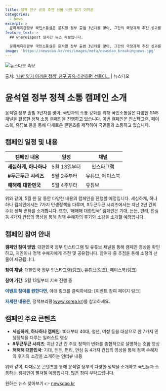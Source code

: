 ```yaml
---
title: 정책 친구 공유 추천 선물 나만 알기 아까운
categories:
  - News
excerpt: >
  문화체육관광부 국민소통실은 윤석열 정부 출범 3년차를 맞아, 그간의 국정과제 추진 성과를 국민과 공유하는 취…
feature_text: >
  ## whereispost 실시간 뉴스 속보입니다.

  문화체육관광부 국민소통실은 윤석열 정부 출범 3년차를 맞아, 그간의 국정과제 추진 성과를 국민과 공유하는 취…
image: 'https://newsdao.kr/res/images/meta/newsdao_breakingnews.jpg'
---
```


![뉴스다오 속보](https://newsdao.kr/res/images/meta/newsdao_breakingnews.jpg)

<p>출처: <a href="https://newsdao.kr/3775" rel="dofollow">‘나만 알기 아까운 정책’ 친구 공유·추천하면 선물이…</a> | 뉴스다오</p>

<h1><strong>윤석열 정부 정책 소통 캠페인 소개</strong></h1>

<p data-ke-size="size16">윤석열 정부 출범 3년차를 맞아, 국민과의 소통 강화를 위해 국민소통실은 다양한 SNS 채널을 활용한 정책 소통 캠페인을 진행하고 있습니다. 이번 캠페인은 인스타그램, 페이스북, 유튜브 등을 통해 다채로운 콘텐츠를 제작하여 국민들과 소통하고 있습니다.</p>

<h2 data-ke-size="size26"><strong>캠페인 일정 및 내용</strong></h2>

<table>
    <thead>
        <tr>
            <th>캠페인 내용</th>
            <th>일정</th>
            <th>채널</th>
        </tr>
    </thead>
    <tbody>
        <tr>
            <td style="text-align: center; height: 17px;"><strong>세심하게, 하나하나</strong></td>
            <td style="text-align: center; height: 17px;">5월 13일부터</td>
            <td style="text-align: center; height: 17px;">인스타그램</td>
        </tr>
        <tr>
            <td><strong>#두근두근 시리즈</strong></td>
            <td>5월 2주부터</td>
            <td>유튜브, 페이스북</td>
        </tr>
        <tr>
            <td><strong>해해해 대한민국</strong></td>
            <td>5월 4주부터</td>
            <td>유튜브</td>
        </tr>
    </tbody>
</table>

<p data-ke-size="size16">위와 같이, 5월 한 달 동안 다양한 내용의 캠페인을 진행할 예정입니다. 세심하게, 하나하나 캠페인에서는 7가지 민생정책을 다루며, #두근두근 시리즈에서는 지난 2년 간의 주요 정책 변화를 소개합니다. 또한, '해해해 대한민국' 캠페인은 기대, 든든, 편리, 안심 등 4가지 컨셉의 영상을 통해 정책 수혜자의 후기와 소감을 소개할 예정입니다.</p>

<h2 data-ke-size="size26"><strong>캠페인 참여 안내</strong></h2>

<p data-ke-size="size16"><strong>캠페인 참여 방법</strong>: 대한민국 정부 인스타그램 및 유튜브 채널을 통해 캠페인 영상을 확인하고, 지인이나 정책 수혜자에게 추천 및 공유합니다. 참여자 중 추첨을 통해 소정의 선물이 제공됩니다.</p>

<p data-ke-size="size16"><strong>참여 채널</strong>: 대한민국 정부 인스타그램(<a href="https://www.instagram.com/korea.ni" target="_blank" rel="noopener">링크</a>), 유튜브(<a href="https://www.youtube.com/@todaypolicy_korea" target="_blank" rel="noopener">링크</a>), 페이스북(<a href="링크" target="_blank" rel="noopener">링크</a>)</p>

<p data-ke-size="size16"><strong>참여 기간</strong>: 5월 13일부터 지속 진행 중</p>

<p data-ke-size="size16"><b><span style="color: #1a5490;">이벤트 참여를 원한다면</span></b>, 아래 링크를 클릭하세요: [이벤트 참여 페이지 링크]</p>

<p data-ke-size="size16"><b><span style="color: #1a5490;">자세한 내용은</span></b>, 정책브리핑(<a href="https://www.korea.kr" target="_blank" rel="noopener">www.korea.kr</a>)를 참고하세요.</p>

<h2 data-ke-size="size26"><strong>캠페인 주요 콘텐츠</strong></h2>

<ul>
    <li><strong>세심하게, 하나하나 캠페인</strong>: 10대부터 40대, 청년, 여성 등을 대상으로 한 7가지 민생정책을 다루는 일러스트 영상</li>
    <li><strong>#두근두근 시리즈</strong>: 지난 2년 간 주요 정책의 변화를 종합적으로 설명하는 숏폼 영상</li>
    <li><strong>해해해 대한민국</strong>: 기대, 든든, 편리, 안심 등 4가지 컨셉의 영상을 통해 정책 수혜자의 후기와 소감을 소개하는 인터뷰 내용</li>
</ul>

<p data-ke-size="size16">위와 같이, 다채로운 콘텐츠를 통해 윤석열 정부의 다양한 정책을 소개하고 국민들과 소통하는 캠페인이 펼쳐질 예정입니다. 많은 참여 부탁드립니다.</p>
 

원하는 뉴스 찾아보기 👉 <a href="https://newsdao.kr" rel="dofollow">newsdao.kr</a>


